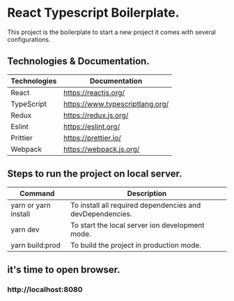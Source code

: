 # React Typescript Boilerplate.

This project is the boilerplate to start a new project it comes with several configurations.
  ## Technologies & Documentation.
   Technologies  | Documentation
   ------------- | -------------
   React         | https://reactjs.org/
   TypeScript    | https://www.typescriptlang.org/
   Redux         | https://redux.js.org/
   Eslint        | https://eslint.org/
   Prittier      | https://prettier.io/
   Webpack       | https://webpack.js.org/
    
  ## Steps to run the project on local server.
  Command  | Description
  ------------- | -------------
  yarn or yarn install | To install all required dependencies and devDependencies.
  yarn dev | To start the local server ion development mode.
  yarn build:prod  | To build the project in production mode.
  
   
## it's time to open browser.
   ### http://localhost:8080 
   
